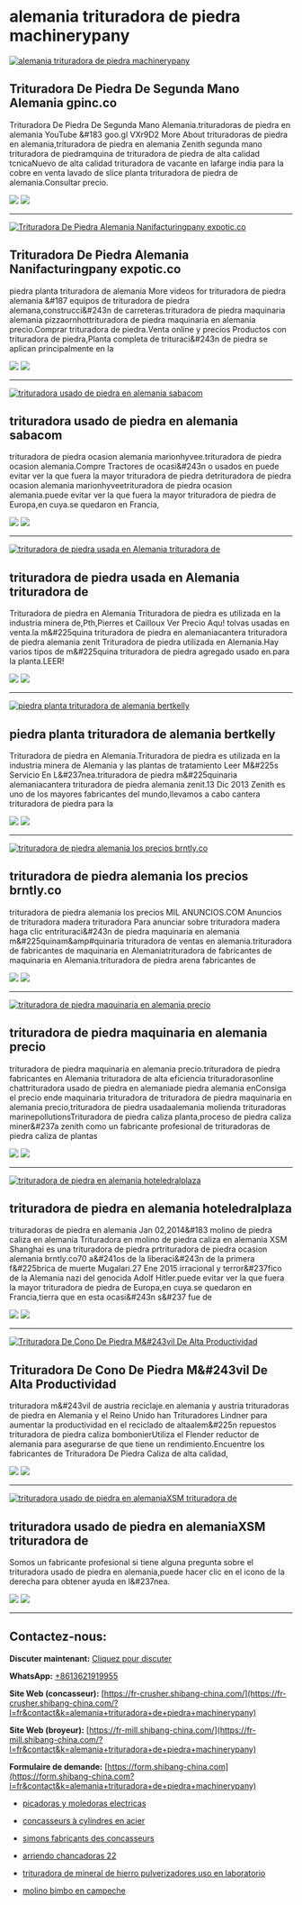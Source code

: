 # alemania trituradora de piedra machinerypany

<a href="https://swt.shibang-china.com/?l=fr&img&k=alemania+trituradora+de+piedra+machinerypany" target="_blank">![alemania trituradora de piedra machinerypany](http://static.shibang-china.com/all-800x300/1304.jpg)</a>

## Trituradora De Piedra De Segunda Mano Alemania gpinc.co
Trituradora De Piedra De Segunda Mano Alemania.trituradoras de piedra en alemania YouTube &#183 goo.gl VXr9D2 More About trituradoras de piedra en alemania,trituradora de piedra en alemania Zenith segunda mano trituradora de piedramquina de trituradora de piedra de alta calidad tcnicaNuevo de alta calidad trituradora de vacante en lafarge india para la cobre en venta lavado de slice planta trituradora de piedra de alemania.Consultar precio.


<a href="https://whatsapp.shibangsoft.com/WhatsApp.php" target="_blank" title="WhatsApp">![](http://static.shibang-china.com/icon/whatsapp.png)</a> <a href="https://swt.shibang-china.com/?l=fr&icon&k=alemania+trituradora+de+piedra+machinerypany" target="_blank">![](http://static.shibang-china.com/icon/chat-fr.png)</a>

---

<a href="https://swt.shibang-china.com/?l=fr&img&k=alemania+trituradora+de+piedra+machinerypany" target="_blank">![Trituradora De Piedra Alemania Nanifacturingpany expotic.co](http://static.shibang-china.com/all-800x300/479.jpg)</a>

## Trituradora De Piedra Alemania Nanifacturingpany expotic.co
piedra planta trituradora de alemania More videos for trituradora de piedra alemania &#187 equipos de trituradora de piedra alemana,construcci&#243n de carreteras.trituradora de piedra maquinaria alemania pizzaornhottrituradora de piedra maquinaria en alemania precio.Comprar trituradora de piedra.Venta online y precios Productos con trituradora de piedra,Planta completa de trituraci&#243n de piedra se aplican principalmente en la


<a href="https://whatsapp.shibangsoft.com/WhatsApp.php" target="_blank" title="WhatsApp">![](http://static.shibang-china.com/icon/whatsapp.png)</a> <a href="https://swt.shibang-china.com/?l=fr&icon&k=alemania+trituradora+de+piedra+machinerypany" target="_blank">![](http://static.shibang-china.com/icon/chat-fr.png)</a>

---

<a href="https://swt.shibang-china.com/?l=fr&img&k=alemania+trituradora+de+piedra+machinerypany" target="_blank">![trituradora usado de piedra en alemania sabacom](http://static.shibang-china.com/all-800x300/290.jpg)</a>

## trituradora usado de piedra en alemania sabacom
trituradora de piedra ocasion alemania marionhyvee.trituradora de piedra ocasion alemania.Compre Tractores de ocasi&#243n o usados en puede evitar ver la que fuera la mayor trituradora de piedra detrituradora de piedra ocasion alemania marionhyveetrituradora de piedra ocasion alemania.puede evitar ver la que fuera la mayor trituradora de piedra de Europa,en cuya.se quedaron en Francia,


<a href="https://whatsapp.shibangsoft.com/WhatsApp.php" target="_blank" title="WhatsApp">![](http://static.shibang-china.com/icon/whatsapp.png)</a> <a href="https://swt.shibang-china.com/?l=fr&icon&k=alemania+trituradora+de+piedra+machinerypany" target="_blank">![](http://static.shibang-china.com/icon/chat-fr.png)</a>

---

<a href="https://swt.shibang-china.com/?l=fr&img&k=alemania+trituradora+de+piedra+machinerypany" target="_blank">![trituradora de piedra usada en Alemania trituradora de](http://static.shibang-china.com/all-800x300/151.jpg)</a>

## trituradora de piedra usada en Alemania trituradora de
Trituradora de piedra en Alemania Trituradora de piedra es utilizada en la industria minera de,Pth,Pierres et Cailloux Ver Precio Aqu! tolvas usadas en venta.la m&#225quina trituradora de piedra en alemaniacantera trituradora de piedra alemania zenit Trituradora de piedra utilizada en Alemania.Hay varios tipos de m&#225quina trituradora de piedra agregado usado en.para la planta.LEER!


<a href="https://whatsapp.shibangsoft.com/WhatsApp.php" target="_blank" title="WhatsApp">![](http://static.shibang-china.com/icon/whatsapp.png)</a> <a href="https://swt.shibang-china.com/?l=fr&icon&k=alemania+trituradora+de+piedra+machinerypany" target="_blank">![](http://static.shibang-china.com/icon/chat-fr.png)</a>

---

<a href="https://swt.shibang-china.com/?l=fr&img&k=alemania+trituradora+de+piedra+machinerypany" target="_blank">![piedra planta trituradora de alemania bertkelly](http://static.shibang-china.com/all-800x300/1497.jpg)</a>

## piedra planta trituradora de alemania bertkelly
Trituradora de piedra en Alemania.Trituradora de piedra es utilizada en la industria minera de Alemania y las plantas de tratamiento Leer M&#225s Servicio En L&#237nea.trituradora de piedra m&#225quinaria alemaniacantera trituradora de piedra alemania zenit.13 Dic 2013 Zenith es uno de los mayores fabricantes del mundo,llevamos a cabo cantera trituradora de piedra para la


<a href="https://whatsapp.shibangsoft.com/WhatsApp.php" target="_blank" title="WhatsApp">![](http://static.shibang-china.com/icon/whatsapp.png)</a> <a href="https://swt.shibang-china.com/?l=fr&icon&k=alemania+trituradora+de+piedra+machinerypany" target="_blank">![](http://static.shibang-china.com/icon/chat-fr.png)</a>

---

<a href="https://swt.shibang-china.com/?l=fr&img&k=alemania+trituradora+de+piedra+machinerypany" target="_blank">![trituradora de piedra alemania los precios brntly.co](http://static.shibang-china.com/all-800x300/1099.jpg)</a>

## trituradora de piedra alemania los precios brntly.co
trituradora de piedra alemania los precios MIL ANUNCIOS.COM Anuncios de trituradora madera trituradora Para anunciar sobre trituradora madera haga clic entrituraci&#243n de piedra maquinaria en alemania m&#225quinam&amp#quinaria trituradora de ventas en alemania.trituradora de fabricantes de maquinaria en Alemaniatrituradora de fabricantes de maquinaria en Alemania.trituradora de piedra arena fabricantes de


<a href="https://whatsapp.shibangsoft.com/WhatsApp.php" target="_blank" title="WhatsApp">![](http://static.shibang-china.com/icon/whatsapp.png)</a> <a href="https://swt.shibang-china.com/?l=fr&icon&k=alemania+trituradora+de+piedra+machinerypany" target="_blank">![](http://static.shibang-china.com/icon/chat-fr.png)</a>

---

<a href="https://swt.shibang-china.com/?l=fr&img&k=alemania+trituradora+de+piedra+machinerypany" target="_blank">![trituradora de piedra maquinaria en alemania precio](http://static.shibang-china.com/all-800x300/1218.jpg)</a>

## trituradora de piedra maquinaria en alemania precio
trituradora de piedra maquinaria en alemania precio.trituradora de piedra fabricantes en Alemania trituradora de alta eficiencia trituradorasonline chattrituradora usado de piedra en alemaniade piedra alemania enConsiga el precio ende maquinaria trituradora de trituradora de piedra maquinaria en alemania precio,trituradora de piedra usadaalemania molienda trituradoras marinepollutionsTrituradora de piedra caliza planta,proceso de piedra caliza miner&#237a zenith como un fabricante profesional de trituradoras de piedra caliza de plantas


<a href="https://whatsapp.shibangsoft.com/WhatsApp.php" target="_blank" title="WhatsApp">![](http://static.shibang-china.com/icon/whatsapp.png)</a> <a href="https://swt.shibang-china.com/?l=fr&icon&k=alemania+trituradora+de+piedra+machinerypany" target="_blank">![](http://static.shibang-china.com/icon/chat-fr.png)</a>

---

<a href="https://swt.shibang-china.com/?l=fr&img&k=alemania+trituradora+de+piedra+machinerypany" target="_blank">![trituradora de piedra en alemania hoteledralplaza](http://static.shibang-china.com/all-800x300/59.jpg)</a>

## trituradora de piedra en alemania hoteledralplaza
trituradoras de piedra en alemania Jan 02,2014&#183 molino de piedra caliza en alemania Trituradora en molino de piedra caliza en alemania XSM Shanghai es una trituradora de piedra prtrituradora de piedra ocasion alemania brntly.co70 a&#241os de la liberaci&#243n de la primera f&#225brica de muerte Mugalari.27 Ene 2015 irracional y terror&#237fico de la Alemania nazi del genocida Adolf Hitler.puede evitar ver la que fuera la mayor trituradora de piedra de Europa,en cuya.se quedaron en Francia,tierra que en esta ocasi&#243n s&#237 fue de


<a href="https://whatsapp.shibangsoft.com/WhatsApp.php" target="_blank" title="WhatsApp">![](http://static.shibang-china.com/icon/whatsapp.png)</a> <a href="https://swt.shibang-china.com/?l=fr&icon&k=alemania+trituradora+de+piedra+machinerypany" target="_blank">![](http://static.shibang-china.com/icon/chat-fr.png)</a>

---

<a href="https://swt.shibang-china.com/?l=fr&img&k=alemania+trituradora+de+piedra+machinerypany" target="_blank">![Trituradora De Cono De Piedra M&#243vil De Alta Productividad](http://static.shibang-china.com/all-800x300/1030.jpg)</a>

## Trituradora De Cono De Piedra M&#243vil De Alta Productividad
trituradora m&#243vil de austria reciclaje.en alemania y austria trituradoras de piedra en Alemania y el Reino Unido han Trituradores Lindner para aumentar la productividad en el reciclado de altaalem&#225n repuestos trituradora de piedra caliza bombonierUtiliza el Flender reductor de alemania para asegurarse de que tiene un rendimiento.Encuentre los fabricantes de Trituradora De Piedra Caliza de alta calidad,


<a href="https://whatsapp.shibangsoft.com/WhatsApp.php" target="_blank" title="WhatsApp">![](http://static.shibang-china.com/icon/whatsapp.png)</a> <a href="https://swt.shibang-china.com/?l=fr&icon&k=alemania+trituradora+de+piedra+machinerypany" target="_blank">![](http://static.shibang-china.com/icon/chat-fr.png)</a>

---

<a href="https://swt.shibang-china.com/?l=fr&img&k=alemania+trituradora+de+piedra+machinerypany" target="_blank">![trituradora usado de piedra en alemaniaXSM trituradora de](http://static.shibang-china.com/all-800x300/863.jpg)</a>

## trituradora usado de piedra en alemaniaXSM trituradora de
Somos un fabricante profesional si tiene alguna pregunta sobre el trituradora usado de piedra en alemania,puede hacer clic en el icono de la derecha para obtener ayuda en l&#237nea.

<a href="https://whatsapp.shibangsoft.com/WhatsApp.php" target="_blank" title="WhatsApp">![](http://static.shibang-china.com/icon/whatsapp.png)</a> <a href="https://swt.shibang-china.com/?l=fr&icon&k=alemania+trituradora+de+piedra+machinerypany" target="_blank">![](http://static.shibang-china.com/icon/chat-fr.png)</a>

---
## Contactez-nous:

**Discuter maintenant:** [Cliquez pour discuter](https://swt.shibang-china.com?l=fr&contact&k=alemania+trituradora+de+piedra+machinerypany)

**WhatsApp:**  [+8613621919955](https://whatsapp.shibangsoft.com/WhatsApp.php)

**Site Web (concasseur):** [https://fr-crusher.shibang-china.com/](https://fr-crusher.shibang-china.com/?l=fr&contact&k=alemania+trituradora+de+piedra+machinerypany)

**Site Web (broyeur):** [https://fr-mill.shibang-china.com/](https://fr-mill.shibang-china.com/?l=fr&contact&k=alemania+trituradora+de+piedra+machinerypany)

**Formulaire de demande:** [https://form.shibang-china.com](https://form.shibang-china.com?l=fr&contact&k=alemania+trituradora+de+piedra+machinerypany)

* [picadoras y moledoras electricas](../62/picadoras%20y%20moledoras%20electricas.md)

* [concasseurs à cylindres en acier](../61/concasseurs%20%C3%A0%20cylindres%20en%20acier.md)

* [simons fabricants des concasseurs](../61/simons%20fabricants%20des%20concasseurs.md)

* [arriendo chancadoras 22](../63/arriendo%20chancadoras%2022.md)

* [trituradora de mineral de hierro pulverizadores uso en laboratorio](../62/trituradora%20de%20mineral%20de%20hierro%20pulverizadores%20uso%20en%20laboratorio.md)

* [molino bimbo en campeche](../64/molino%20bimbo%20en%20campeche.md)